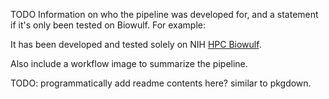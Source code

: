 TODO Information on who the pipeline was developed for, and a statement if it's only been tested on Biowulf. For example:

It has been developed and tested solely on NIH [HPC Biowulf](https://hpc.nih.gov/).

Also include a workflow image to summarize the pipeline.

TODO: programmatically add readme contents here? similar to pkgdown.
